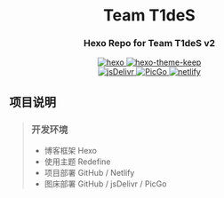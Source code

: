 <div align="center">

# Team T1deS
### Hexo Repo for Team T1deS v2  
<a target="_blank" href="https://github.com/hexojs/hexo">
    <img src="https://img.shields.io/github/v/release/hexojs/hexo?label=Hexo&style=flat-square" alt="hexo">
</a>
<a target="_blank" href="https://github.com/XPoet/hexo-theme-keep">
    <img src="https://img.shields.io/github/package-json/v/EvanNotFound/hexo-theme-redefine?label=hexo-theme-redefine&style=flat-square" alt="hexo-theme-keep">
</a><br/>
<a target="_blank" href="https://www.jsdelivr.com/">
    <img src="https://img.shields.io/jsdelivr/gh/hm/TeamT1deS/hexo-blog?label=jsDelivr&style=flat-square" alt="jsDelivr">
</a>
<a target="_blank" href="https://github.com/Molunerfinn/PicGo">
    <img src="https://img.shields.io/github/v/release/Molunerfinn/PicGo?label=PicGo&style=flat-square" alt="PicGo">
</a>
<a target="_blank" href="https://v2.team.t1des.com">
    <img src="https://img.shields.io/netlify/725ba28c-748e-4dbc-bfcd-f7a6cf9f1933?style=flat-square" alt="netlify">
</a>

</div>

## 项目说明  
>###  开发环境  
>- 博客框架  Hexo  
>- 使用主题  Redefine  
>- 项目部署  GitHub / Netlify  
>- 图床部署  GitHub / jsDelivr / PicGo